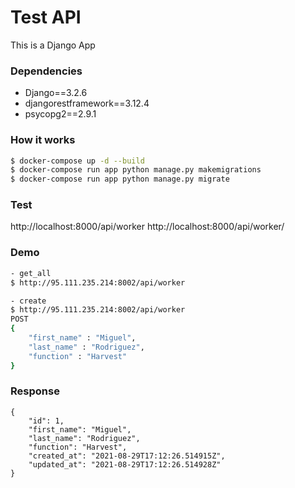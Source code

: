 # Test API
This is a Django App

### Dependencies
- Django==3.2.6
- djangorestframework==3.12.4
- psycopg2==2.9.1

### How it works
```sh
$ docker-compose up -d --build
$ docker-compose run app python manage.py makemigrations
$ docker-compose run app python manage.py migrate
```

### Test
http://localhost:8000/api/worker
http://localhost:8000/api/worker/<id>

### Demo
```sh
- get_all
$ http://95.111.235.214:8002/api/worker

- create
$ http://95.111.235.214:8002/api/worker
POST
{    
    "first_name" : "Miguel",
    "last_name" : "Rodriguez",
    "function" : "Harvest"
}
```
### Response
````
{
    "id": 1,
    "first_name": "Miguel",
    "last_name": "Rodriguez",
    "function": "Harvest",
    "created_at": "2021-08-29T17:12:26.514915Z",
    "updated_at": "2021-08-29T17:12:26.514928Z"
}
````